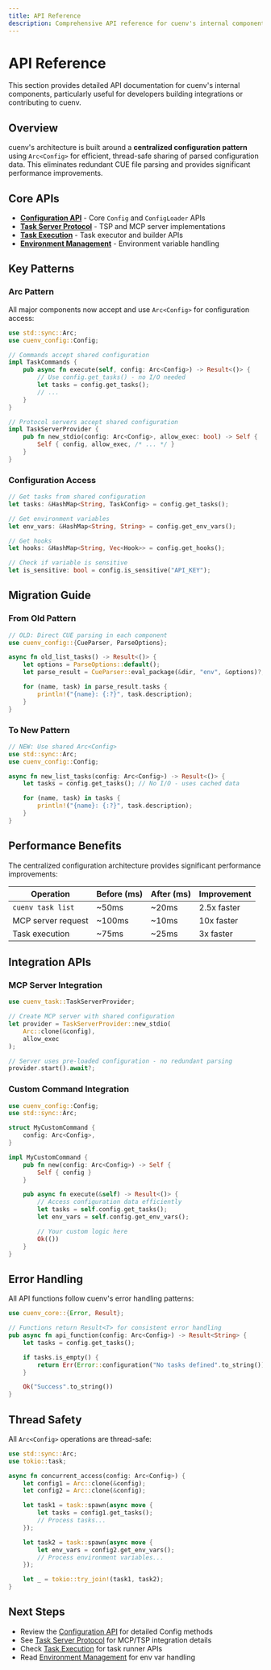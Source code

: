 ```yaml
---
title: API Reference
description: Comprehensive API reference for cuenv's internal components and integrations
---
```


# API Reference

This section provides detailed API documentation for cuenv's internal components, particularly useful for developers building integrations or contributing to cuenv.

## Overview

cuenv's architecture is built around a **centralized configuration pattern** using `Arc<Config>` for efficient, thread-safe sharing of parsed configuration data. This eliminates redundant CUE file parsing and provides significant performance improvements.

## Core APIs

- **[Configuration API](./configuration)** - Core `Config` and `ConfigLoader` APIs
- **[Task Server Protocol](./task-server-protocol)** - TSP and MCP server implementations
- **[Task Execution](./task-execution)** - Task executor and builder APIs
- **[Environment Management](./environment-management)** - Environment variable handling

## Key Patterns

### Arc<Config> Pattern

All major components now accept and use `Arc<Config>` for configuration access:

```rust
use std::sync::Arc;
use cuenv_config::Config;

// Commands accept shared configuration
impl TaskCommands {
    pub async fn execute(self, config: Arc<Config>) -> Result<()> {
        // Use config.get_tasks() - no I/O needed
        let tasks = config.get_tasks();
        // ...
    }
}

// Protocol servers accept shared configuration
impl TaskServerProvider {
    pub fn new_stdio(config: Arc<Config>, allow_exec: bool) -> Self {
        Self { config, allow_exec, /* ... */ }
    }
}
```

### Configuration Access

```rust
// Get tasks from shared configuration
let tasks: &HashMap<String, TaskConfig> = config.get_tasks();

// Get environment variables
let env_vars: &HashMap<String, String> = config.get_env_vars();

// Get hooks
let hooks: &HashMap<String, Vec<Hook>> = config.get_hooks();

// Check if variable is sensitive
let is_sensitive: bool = config.is_sensitive("API_KEY");
```

## Migration Guide

### From Old Pattern

```rust
// OLD: Direct CUE parsing in each component
use cuenv_config::{CueParser, ParseOptions};

async fn old_list_tasks() -> Result<()> {
    let options = ParseOptions::default();
    let parse_result = CueParser::eval_package(&dir, "env", &options)?; // Expensive I/O

    for (name, task) in parse_result.tasks {
        println!("{name}: {:?}", task.description);
    }
}
```

### To New Pattern

```rust
// NEW: Use shared Arc<Config>
use std::sync::Arc;
use cuenv_config::Config;

async fn new_list_tasks(config: Arc<Config>) -> Result<()> {
    let tasks = config.get_tasks(); // No I/O - uses cached data

    for (name, task) in tasks {
        println!("{name}: {:?}", task.description);
    }
}
```

## Performance Benefits

The centralized configuration architecture provides significant performance improvements:

| Operation          | Before (ms) | After (ms) | Improvement |
| ------------------ | ----------- | ---------- | ----------- |
| `cuenv task list`  | ~50ms       | ~20ms      | 2.5x faster |
| MCP server request | ~100ms      | ~10ms      | 10x faster  |
| Task execution     | ~75ms       | ~25ms      | 3x faster   |

## Integration APIs

### MCP Server Integration

```rust
use cuenv_task::TaskServerProvider;

// Create MCP server with shared configuration
let provider = TaskServerProvider::new_stdio(
    Arc::clone(&config),
    allow_exec
);

// Server uses pre-loaded configuration - no redundant parsing
provider.start().await?;
```

### Custom Command Integration

```rust
use cuenv_config::Config;
use std::sync::Arc;

struct MyCustomCommand {
    config: Arc<Config>,
}

impl MyCustomCommand {
    pub fn new(config: Arc<Config>) -> Self {
        Self { config }
    }

    pub async fn execute(&self) -> Result<()> {
        // Access configuration data efficiently
        let tasks = self.config.get_tasks();
        let env_vars = self.config.get_env_vars();

        // Your custom logic here
        Ok(())
    }
}
```

## Error Handling

All API functions follow cuenv's error handling patterns:

```rust
use cuenv_core::{Error, Result};

// Functions return Result<T> for consistent error handling
pub async fn api_function(config: Arc<Config>) -> Result<String> {
    let tasks = config.get_tasks();

    if tasks.is_empty() {
        return Err(Error::configuration("No tasks defined".to_string()));
    }

    Ok("Success".to_string())
}
```

## Thread Safety

All `Arc<Config>` operations are thread-safe:

```rust
use std::sync::Arc;
use tokio::task;

async fn concurrent_access(config: Arc<Config>) {
    let config1 = Arc::clone(&config);
    let config2 = Arc::clone(&config);

    let task1 = task::spawn(async move {
        let tasks = config1.get_tasks();
        // Process tasks...
    });

    let task2 = task::spawn(async move {
        let env_vars = config2.get_env_vars();
        // Process environment variables...
    });

    let _ = tokio::try_join!(task1, task2);
}
```

## Next Steps

- Review the [Configuration API](./configuration) for detailed Config methods
- See [Task Server Protocol](./task-server-protocol) for MCP/TSP integration details
- Check [Task Execution](./task-execution) for task runner APIs
- Read [Environment Management](./environment-management) for env var handling

